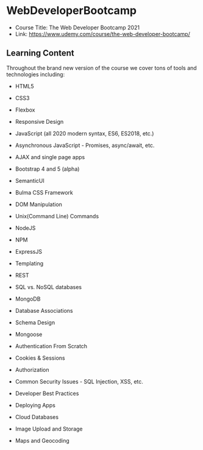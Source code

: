 # WebDeveloperBootcamp
- Course Title: The Web Developer Bootcamp 2021
- Link: https://www.udemy.com/course/the-web-developer-bootcamp/

## Learning Content

Throughout the brand new version of the course we cover tons of tools and technologies including:

- HTML5

- CSS3

- Flexbox

- Responsive Design

- JavaScript (all 2020 modern syntax, ES6, ES2018, etc.)

- Asynchronous JavaScript - Promises, async/await, etc.

- AJAX and single page apps

- Bootstrap 4 and 5 (alpha)

- SemanticUI

- Bulma CSS Framework

- DOM Manipulation

- Unix(Command Line) Commands

- NodeJS

- NPM

- ExpressJS

- Templating

- REST

- SQL vs. NoSQL databases

- MongoDB

- Database Associations

- Schema Design

- Mongoose

- Authentication From Scratch

- Cookies & Sessions

- Authorization

- Common Security Issues - SQL Injection, XSS, etc.

- Developer Best Practices

- Deploying Apps

- Cloud Databases

- Image Upload and Storage

- Maps and Geocoding
